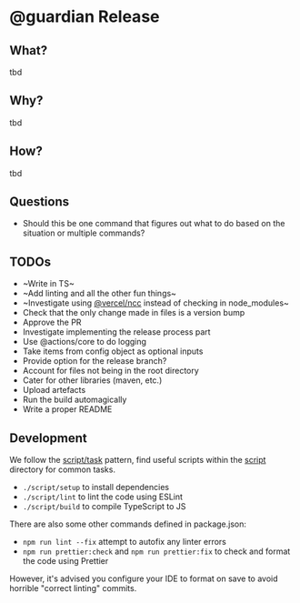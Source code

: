# @guardian Release

## What?

tbd

## Why?

tbd

## How?

tbd

## Questions

-   Should this be one command that figures out what to do based on the situation or multiple commands?

## TODOs

-   ~Write in TS~
-   ~Add linting and all the other fun things~
-   ~Investigate using [@vercel/ncc](https://github.com/vercel/ncc) instead of checking in node_modules~
-   Check that the only change made in files is a version bump
-   Approve the PR
-   Investigate implementing the release process part
-   Use @actions/core to do logging
-   Take items from config object as optional inputs
-   Provide option for the release branch?
-   Account for files not being in the root directory
-   Cater for other libraries (maven, etc.)
-   Upload artefacts
-   Run the build automagically
-   Write a proper README

## Development

We follow the [script/task](https://github.com/github/scripts-to-rule-them-all) pattern, find useful scripts within the [script](https://github.com/guardian/release-action/blob/main/script) directory for common tasks.

-   `./script/setup` to install dependencies
-   `./script/lint` to lint the code using ESLint
-   `./script/build` to compile TypeScript to JS

There are also some other commands defined in package.json:

-   `npm run lint --fix` attempt to autofix any linter errors
-   `npm run prettier:check` and `npm run prettier:fix` to check and format the code using Prettier

However, it's advised you configure your IDE to format on save to avoid horrible "correct linting" commits.
